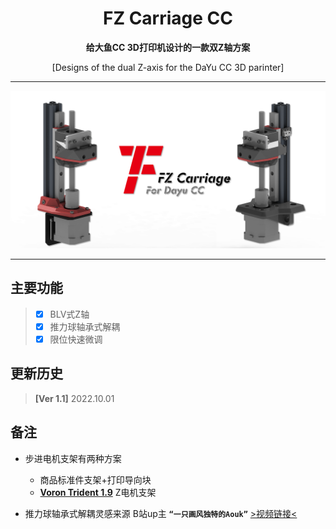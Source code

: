 <h1 align="center">FZ Carriage CC</h1>

**<p align="center">给大鱼CC 3D打印机设计的一款双Z轴方案**
<p align="center">[Designs of the dual Z-axis for the DaYu CC 3D parinter]

 ---
 
 ![FZ-Carriage-CC](Images-效果图/FZ-Carriage-CC.png)
 
 ---

## 主要功能
> - [x] BLV式Z轴
> - [x] 推力球轴承式解耦
> - [x] 限位快速微调

## 更新历史
> **[Ver 1.1]** 2022.10.01


## 备注
- 步进电机支架有两种方案
  - 商品标准件支架+打印导向块
  - [**Voron Trident 1.9**](https://github.com/VoronDesign/Voron-Trident) Z电机支架

- 推力球轴承式解耦灵感来源 B站up主 **`“一只画风独特的Aouk”`** [>视频链接<](https://www.bilibili.com/video/BV1DZ4y1y7JN/)
